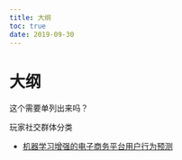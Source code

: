 ```yaml
---
title: 大纲
toc: true
date: 2019-09-30
---
```

# 大纲

这个需要单列出来吗？

玩家社交群体分类

- [机器学习增强的电子商务平台用户行为预测](https://www.jiqizhixin.com/articles/2019-04-05-2)
